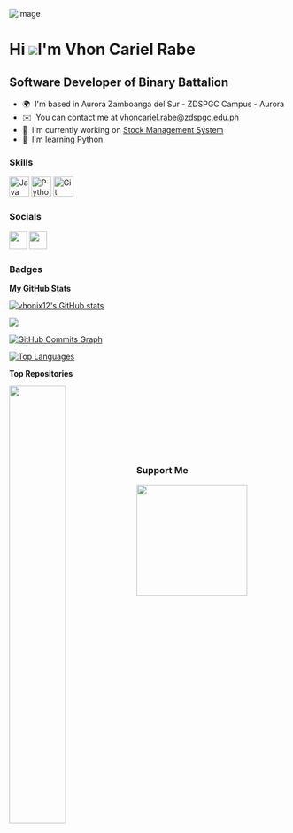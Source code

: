 ![image](https://user-images.githubusercontent.com/123533647/230924419-14d47c77-b893-4cd3-9e60-083615d9a494.png)


Hi ![](https://user-images.githubusercontent.com/18350557/176309783-0785949b-9127-417c-8b55-ab5a4333674e.gif)I'm Vhon Cariel Rabe
========================================================================================================================================

Software Developer of Binary Battalion
--------------------------------------

* 🌍  I'm based in Aurora Zamboanga del Sur - ZDSPGC Campus - Aurora
* ✉️  You can contact me at [vhoncariel.rabe@zdspgc.edu.ph](mailto:vhoncariel.rabe@zdspgc.edu.ph)
* 🚀  I'm currently working on [Stock Management System](http://Binary-Battalion)
* 🧠  I'm learning Python

### Skills


<p align="left">
<a href="https://www.oracle.com/java/" target="_blank" rel="noreferrer"><img src="https://raw.githubusercontent.com/danielcranney/readme-generator/main/public/icons/skills/java-colored.svg" width="36" height="36" alt="Java" /></a>
<a href="https://www.python.org/" target="_blank" rel="noreferrer"><img src="https://raw.githubusercontent.com/danielcranney/readme-generator/main/public/icons/skills/python-colored.svg" width="36" height="36" alt="Python" /></a>
<a href="https://git-scm.com/" target="_blank" rel="noreferrer"><img src="https://raw.githubusercontent.com/danielcranney/readme-generator/main/public/icons/skills/git-colored.svg" width="36" height="36" alt="Git" /></a>
</p>


### Socials

<p align="left"> <a href="https://www.facebook.com/Cariel Ferraren Rabe" target="_blank" rel="noreferrer"><img src="https://raw.githubusercontent.com/danielcranney/readme-generator/main/public/icons/socials/facebook.svg" width="32" height="32" /></a> <a href="https://www.github.com/vhonix12" target="_blank" rel="noreferrer"><img src="https://raw.githubusercontent.com/danielcranney/readme-generator/main/public/icons/socials/github.svg" width="32" height="32" /></a></p>

### Badges

<b>My GitHub Stats</b>

<a href="http://www.github.com/vhonix12"><img src="https://github-readme-stats.vercel.app/api?username=vhonix12&show_icons=true&hide=&count_private=true&title_color=ffffff&text_color=14b8a6&icon_color=ef4444&bg_color=ffffff&hide_border=true&show_icons=true" alt="vhonix12's GitHub stats" /></a>

<a href="http://www.github.com/vhonix12"><img src="https://github-readme-streak-stats.herokuapp.com/?user=vhonix12&stroke=14b8a6&background=ffffff&ring=ffffff&fire=ffffff&currStreakNum=14b8a6&currStreakLabel=ffffff&sideNums=14b8a6&sideLabels=14b8a6&dates=14b8a6&hide_border=true" /></a>

<a href="http://www.github.com/vhonix12"><img src="https://github-readme-activity-graph.cyclic.app/graph?username=vhonix12&bg_color=ffffff&color=14b8a6&line=ef4444&point=14b8a6&area_color=ffffff&area=true&hide_border=true&custom_title=GitHub%20Commits%20Graph" alt="GitHub Commits Graph" /></a>

<a href="https://github.com/vhonix12" align="left"><img src="https://github-readme-stats.vercel.app/api/top-langs/?username=vhonix12&langs_count=10&title_color=ffffff&text_color=14b8a6&icon_color=ef4444&bg_color=ffffff&hide_border=true&locale=en&custom_title=Top%20%Languages" alt="Top Languages" /></a>

<b>Top Repositories</b>

<div width="100%" align="center"><a href="https://github.com/vhonix12/Binary-Battalion" align="left"><img align="left" width="45%" src="https://github-readme-stats.vercel.app/api/pin/?username=vhonix12&repo=Binary-Battalion&title_color=ffffff&text_color=14b8a6&icon_color=ef4444&bg_color=ffffff&hide_border=true&locale=en" /></a></div><br /><br /><br /><br /><br /><br /><br />

### Support Me

<a href="https://www.buymeacoffee.com/vhonix12"><img src="https://cdn.buymeacoffee.com/buttons/v2/default-yellow.png" width="200" /></a>
